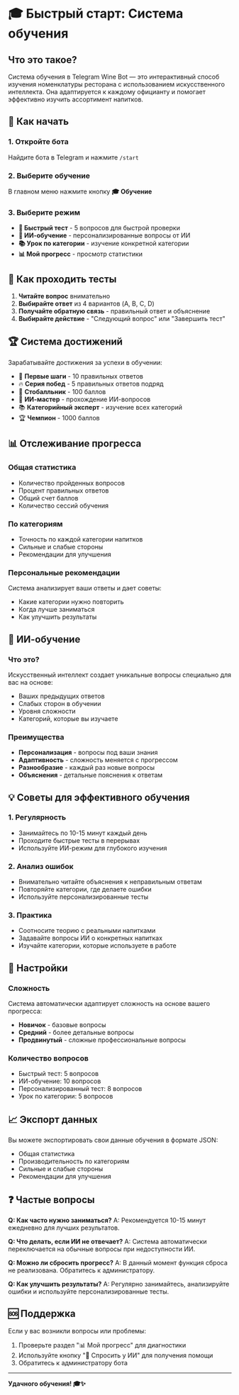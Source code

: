 # 🎓 Быстрый старт: Система обучения

## Что это такое?

Система обучения в Telegram Wine Bot — это интерактивный способ изучения номенклатуры ресторана с использованием искусственного интеллекта. Она адаптируется к каждому официанту и помогает эффективно изучить ассортимент напитков.

## 🚀 Как начать

### 1. Откройте бота
Найдите бота в Telegram и нажмите `/start`

### 2. Выберите обучение
В главном меню нажмите кнопку **🎓 Обучение**

### 3. Выберите режим
- **🎯 Быстрый тест** - 5 вопросов для быстрой проверки
- **🧠 ИИ-обучение** - персонализированные вопросы от ИИ
- **📚 Урок по категории** - изучение конкретной категории
- **📊 Мой прогресс** - просмотр статистики

## 📝 Как проходить тесты

1. **Читайте вопрос** внимательно
2. **Выбирайте ответ** из 4 вариантов (A, B, C, D)
3. **Получайте обратную связь** - правильный ответ и объяснение
4. **Выбирайте действие** - "Следующий вопрос" или "Завершить тест"

## 🏆 Система достижений

Зарабатывайте достижения за успехи в обучении:

- 🎯 **Первые шаги** - 10 правильных ответов
- 🔥 **Серия побед** - 5 правильных ответов подряд  
- 💎 **Стобалльник** - 100 баллов
- 🧠 **ИИ-мастер** - прохождение ИИ-вопросов
- 📚 **Категорийный эксперт** - изучение всех категорий
- 🏆 **Чемпион** - 1000 баллов

## 📊 Отслеживание прогресса

### Общая статистика
- Количество пройденных вопросов
- Процент правильных ответов
- Общий счет баллов
- Количество сессий обучения

### По категориям
- Точность по каждой категории напитков
- Сильные и слабые стороны
- Рекомендации для улучшения

### Персональные рекомендации
Система анализирует ваши ответы и дает советы:
- Какие категории нужно повторить
- Когда лучше заниматься
- Как улучшить результаты

## 🧠 ИИ-обучение

### Что это?
Искусственный интеллект создает уникальные вопросы специально для вас на основе:
- Ваших предыдущих ответов
- Слабых сторон в обучении
- Уровня сложности
- Категорий, которые вы изучаете

### Преимущества
- **Персонализация** - вопросы под ваши знания
- **Адаптивность** - сложность меняется с прогрессом
- **Разнообразие** - каждый раз новые вопросы
- **Объяснения** - детальные пояснения к ответам

## 💡 Советы для эффективного обучения

### 1. Регулярность
- Занимайтесь по 10-15 минут каждый день
- Проходите быстрые тесты в перерывах
- Используйте ИИ-режим для глубокого изучения

### 2. Анализ ошибок
- Внимательно читайте объяснения к неправильным ответам
- Повторяйте категории, где делаете ошибки
- Используйте персонализированные тесты

### 3. Практика
- Соотносите теорию с реальными напитками
- Задавайте вопросы ИИ о конкретных напитках
- Изучайте категории, которые используете в работе

## 🔧 Настройки

### Сложность
Система автоматически адаптирует сложность на основе вашего прогресса:
- **Новичок** - базовые вопросы
- **Средний** - более детальные вопросы  
- **Продвинутый** - сложные профессиональные вопросы

### Количество вопросов
- Быстрый тест: 5 вопросов
- ИИ-обучение: 10 вопросов
- Персонализированный тест: 8 вопросов
- Урок по категории: 5 вопросов

## 📈 Экспорт данных

Вы можете экспортировать свои данные обучения в формате JSON:
- Общая статистика
- Производительность по категориям
- Сильные и слабые стороны
- Рекомендации для улучшения

## ❓ Частые вопросы

**Q: Как часто нужно заниматься?**
A: Рекомендуется 10-15 минут ежедневно для лучших результатов.

**Q: Что делать, если ИИ не отвечает?**
A: Система автоматически переключается на обычные вопросы при недоступности ИИ.

**Q: Можно ли сбросить прогресс?**
A: В данный момент функция сброса не реализована. Обратитесь к администратору.

**Q: Как улучшить результаты?**
A: Регулярно занимайтесь, анализируйте ошибки и используйте персонализированные тесты.

## 🆘 Поддержка

Если у вас возникли вопросы или проблемы:
1. Проверьте раздел "📊 Мой прогресс" для диагностики
2. Используйте кнопку "🤖 Спросить у ИИ" для получения помощи
3. Обратитесь к администратору бота

---

**Удачного обучения! 🎓✨** 